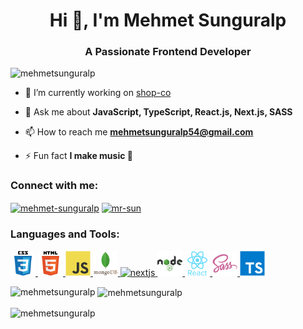 <h1 align="center">Hi 👋, I'm Mehmet Sunguralp</h1>
<h3 align="center">A Passionate Frontend Developer</h3>

<p align="left"> <img src="https://komarev.com/ghpvc/?username=mehmetsunguralp&label=Profile%20views&color=0e75b6&style=flat" alt="mehmetsunguralp" /> </p>

- 🔭 I’m currently working on [shop-co](https://github.com/MehmetSunguralp/shop-co)

- 💬 Ask me about **JavaScript, TypeScript, React.js, Next.js, SASS**

- 📫 How to reach me **mehmetsunguralp54@gmail.com**

- ⚡ Fun fact **I make music 🤘**

<h3 align="left">Connect with me:</h3>
<p align="left">
<a href="https://linkedin.com/in/mehmet-sunguralp" target="blank"><img align="center" src="https://raw.githubusercontent.com/rahuldkjain/github-profile-readme-generator/master/src/images/icons/Social/linked-in-alt.svg" alt="mehmet-sunguralp" height="30" width="40" /></a>
<a href="https://stackoverflow.com/users/mr-sun" target="blank"><img align="center" src="https://raw.githubusercontent.com/rahuldkjain/github-profile-readme-generator/master/src/images/icons/Social/stack-overflow.svg" alt="mr-sun" height="30" width="40" /></a>
</p>

<h3 align="left">Languages and Tools:</h3>
<p align="left"> <a href="https://www.w3schools.com/css/" target="_blank" rel="noreferrer"> <img src="https://raw.githubusercontent.com/devicons/devicon/master/icons/css3/css3-original-wordmark.svg" alt="css3" width="40" height="40"/> </a> <a href="https://www.w3.org/html/" target="_blank" rel="noreferrer"> <img src="https://raw.githubusercontent.com/devicons/devicon/master/icons/html5/html5-original-wordmark.svg" alt="html5" width="40" height="40"/> </a> <a href="https://developer.mozilla.org/en-US/docs/Web/JavaScript" target="_blank" rel="noreferrer"> <img src="https://raw.githubusercontent.com/devicons/devicon/master/icons/javascript/javascript-original.svg" alt="javascript" width="40" height="40"/> </a> <a href="https://www.mongodb.com/" target="_blank" rel="noreferrer"> <img src="https://raw.githubusercontent.com/devicons/devicon/master/icons/mongodb/mongodb-original-wordmark.svg" alt="mongodb" width="40" height="40"/> </a> <a href="https://nextjs.org/" target="_blank" rel="noreferrer"> <img src="https://miro.medium.com/v2/resize:fit:1258/1*okiCUvTUJLtOqJv1dMzwpA.png" alt="nextjs" width="40" height="40"/> </a> <a href="https://nodejs.org" target="_blank" rel="noreferrer"> <img src="https://raw.githubusercontent.com/devicons/devicon/master/icons/nodejs/nodejs-original-wordmark.svg" alt="nodejs" width="40" height="40"/> </a> <a href="https://reactjs.org/" target="_blank" rel="noreferrer"> <img src="https://raw.githubusercontent.com/devicons/devicon/master/icons/react/react-original-wordmark.svg" alt="react" width="40" height="40"/> </a> <a href="https://sass-lang.com" target="_blank" rel="noreferrer"> <img src="https://raw.githubusercontent.com/devicons/devicon/master/icons/sass/sass-original.svg" alt="sass" width="40" height="40"/> </a> <a href="https://www.typescriptlang.org/" target="_blank" rel="noreferrer"> <img src="https://raw.githubusercontent.com/devicons/devicon/master/icons/typescript/typescript-original.svg" alt="typescript" width="40" height="40"/> </a> </p>

<p><img align="left" src="https://github-readme-stats.vercel.app/api/top-langs?username=mehmetsunguralp&show_icons=true&locale=en&layout=compact" alt="mehmetsunguralp" /></p>

<p>&nbsp;<img align="center" src="https://github-readme-stats.vercel.app/api?username=mehmetsunguralp&show_icons=true&locale=en" alt="mehmetsunguralp" /></p>

<p><img align="center" src="https://github-readme-streak-stats.herokuapp.com/?user=mehmetsunguralp&" alt="mehmetsunguralp" /></p>
